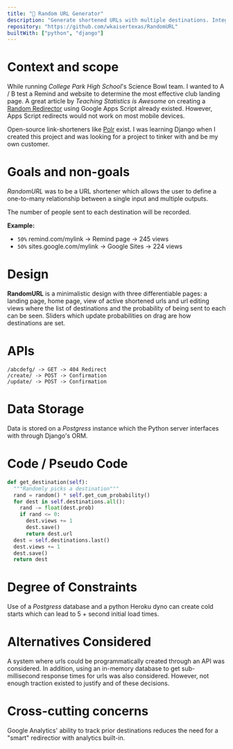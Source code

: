 ```yaml
---
title: "🎲 Random URL Generator"
description: "Generate shortened URLs with multiple destinations. Integrated tracking"
repository: "https://github.com/wkaisertexas/RandomURL"
builtWith: ["python", "django"]
---
```


# Context and scope

While running _College Park High School_'s Science Bowl team. I wanted to A / B test a Remind and website to determine the most effective club landing page. A great article by _Teaching Statistics is Awesome_ on creating a [Random Redirector](https://teaching.statistics-is-awesome.org/tools/random-redirector/) using Google Apps Script already existed. However, Apps Script redirects would not work on most mobile devices.

Open-source link-shorteners like [Polr](https://polrproject.org) exist. I was learning Django when I created this project and was looking for a project to tinker with and be my own customer.

# Goals and non-goals

_RandomURL_ was to be a URL shortener which allows the user to define a one-to-many relationship between a single input and multiple outputs.

The number of people sent to each destination will be recorded.

**Example:**

- `50%` remind.com/mylink -> Remind page -> 245 views
- `50%` sites.google.com/mylink -> Google Sites -> 224 views

# Design

**RandomURL** is a minimalistic design with three differentiable pages: a landing page, home page, view of active shortened urls and url editing views where the list of destinations and the probability of being sent to each can be seen. Sliders which update probabilities on drag are how destinations are set.

# APIs

```
/abcdefg/ -> GET -> 404 Redirect
/create/ -> POST -> Confirmation
/update/ -> POST -> Confirmation
```

# Data Storage

Data is stored on a _Postgress_ instance which the Python server interfaces with through Django's ORM.

# Code / Pseudo Code

```python
def get_destination(self):
  """Randomly picks a destination"""
  rand = random() * self.get_cum_probability()
  for dest in self.destinations.all():
    rand -= float(dest.prob)
    if rand <= 0:
      dest.views += 1
      dest.save()
      return dest.url
  dest = self.destinations.last()
  dest.views += 1
  dest.save()
  return dest
```

# Degree of Constraints

Use of a _Postgress_ database and a python Heroku dyno can create cold starts which can lead to 5 + second initial load times.

# Alternatives Considered

A system where urls could be programmatically created through an API was considered. In addition, using an in-memory database to get sub-millisecond response times for urls was also considered. However, not enough traction existed to justify and of these decisions.

# Cross-cutting concerns

Google Analytics' ability to track prior destinations reduces the need for a "smart" redirectior with analytics built-in.
